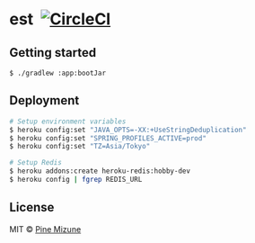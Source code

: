 # est &nbsp;[![CircleCI](https://circleci.com/gh/pine/est.svg?style=shield&circle-token=5da684fe3eb45157e7b6069434a82bf37c95fa0f)](https://circleci.com/gh/pine/est)

## Getting started

```
$ ./gradlew :app:bootJar
```

## Deployment

```bash
# Setup environment variables
$ heroku config:set "JAVA_OPTS=-XX:+UseStringDeduplication"
$ heroku config:set "SPRING_PROFILES_ACTIVE=prod"
$ heroku config:set "TZ=Asia/Tokyo"

# Setup Redis
$ heroku addons:create heroku-redis:hobby-dev
$ heroku config | fgrep REDIS_URL
```

## License
MIT &copy; [Pine Mizune](https://profile.pine.moe)
